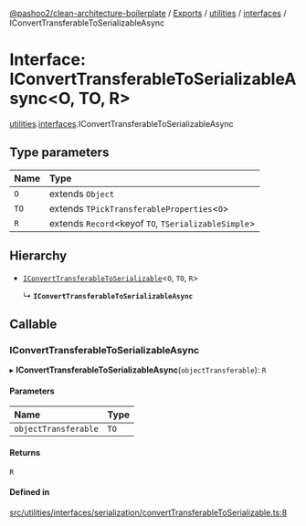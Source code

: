 [@pashoo2/clean-architecture-boilerplate](../README.md) / [Exports](../modules.md) / [utilities](../modules/utilities.md) / [interfaces](../modules/utilities.interfaces.md) / IConvertTransferableToSerializableAsync

# Interface: IConvertTransferableToSerializableAsync<O, TO, R\>

[utilities](../modules/utilities.md).[interfaces](../modules/utilities.interfaces.md).IConvertTransferableToSerializableAsync

## Type parameters

| Name | Type |
| :------ | :------ |
| `O` | extends `Object` |
| `TO` | extends `TPickTransferableProperties`<`O`\> |
| `R` | extends `Record`<keyof `TO`, `TSerializableSimple`\> |

## Hierarchy

- [`IConvertTransferableToSerializable`](utilities.interfaces.iconverttransferabletoserializable.md)<`O`, `TO`, `R`\>

  ↳ **`IConvertTransferableToSerializableAsync`**

## Callable

### IConvertTransferableToSerializableAsync

▸ **IConvertTransferableToSerializableAsync**(`objectTransferable`): `R`

#### Parameters

| Name | Type |
| :------ | :------ |
| `objectTransferable` | `TO` |

#### Returns

`R`

#### Defined in

[src/utilities/interfaces/serialization/convertTransferableToSerializable.ts:8](https://github.com/pashoo2/clean-architecture-boilerplate/blob/5d0a725/src/utilities/interfaces/serialization/convertTransferableToSerializable.ts#L8)
